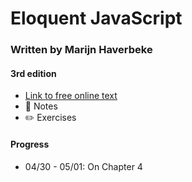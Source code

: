 # Eloquent JavaScript
### Written by Marijn Haverbeke
#### 3rd edition
- [Link to free online text](https://eloquentjavascript.net/)
- 📕 Notes
- ✏️ Exercises

#### Progress
- 04/30 - 05/01: On Chapter 4
